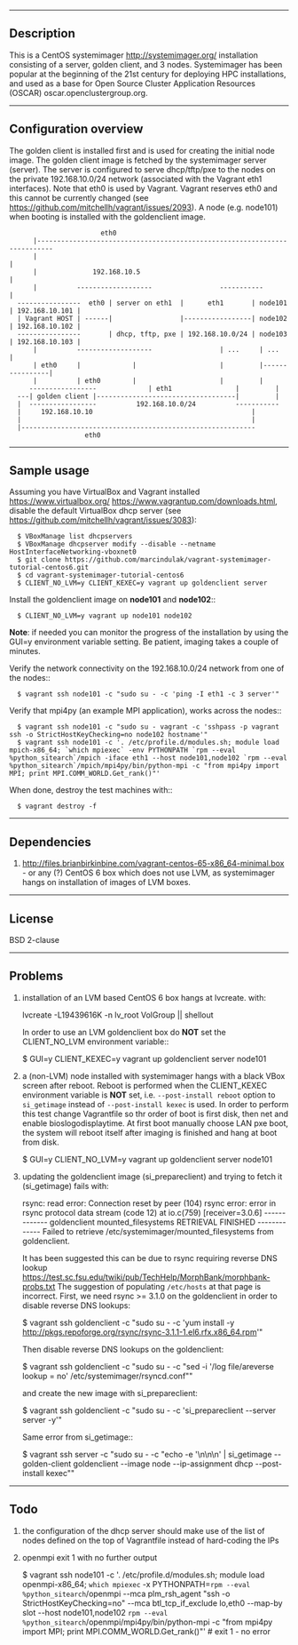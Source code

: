 -----------
Description
-----------

This is a CentOS systemimager http://systemimager.org/ installation consisting of a server,
golden client, and 3 nodes.
Systemimager has been popular at the beginning of the 21st century for deploying HPC installations,
and used as a base for Open Source Cluster Application Resources (OSCAR) oscar.openclustergroup.org.


----------------------
Configuration overview
----------------------

The golden client is installed first and is used for creating the initial node image.
The golden client image is fetched by the systemimager server (server).
The server is configured to serve dhcp/tftp/pxe to the nodes
on the private 192.168.10.0/24 network (associated with the Vagrant eth1 interfaces).
Note that eth0 is used by Vagrant. Vagrant reserves eth0 and this cannot be currently changed
(see https://github.com/mitchellh/vagrant/issues/2093).
A node (e.g. node101) when booting is installed with the goldenclient image.


						   eth0
		  |--------------------------------------------------------------------------
		  |                                                                         |
		  |              192.168.10.5                                               |
		  |          -------------------                 -----------                |
      ----------------  eth0 | server on eth1  |      eth1       | node101 | 192.168.10.101 |
      | Vagrant HOST | ------|                 |-----------------| node102 | 192.168.10.102 |
      ----------------       | dhcp, tftp, pxe | 192.168.10.0/24 | node103 | 192.168.10.103 |
		  |          -------------------                 | ...     | ...            |
		  | eth0     |             |                     |         |----------------|
		  |          | eth0        |                     |         |
	     -----------------             | eth1                |         |
	  ---| golden client |-----------------------------------|         |
	  |  -----------------          192.168.10.0/24          -----------
	  |     192.168.10.10                                        |
	  |                                                          |
	  |-----------------------------------------------------------
				       eth0


------------
Sample usage
------------

Assuming you have VirtualBox and Vagrant installed
https://www.virtualbox.org/ https://www.vagrantup.com/downloads.html,
disable the default VirtualBox dhcp server (see https://github.com/mitchellh/vagrant/issues/3083):

      $ VBoxManage list dhcpservers
      $ VBoxManage dhcpserver modify --disable --netname HostInterfaceNetworking-vboxnet0
      $ git clone https://github.com/marcindulak/vagrant-systemimager-tutorial-centos6.git
      $ cd vagrant-systemimager-tutorial-centos6
      $ CLIENT_NO_LVM=y CLIENT_KEXEC=y vagrant up goldenclient server

Install the goldenclient image on **node101** and **node102**::

      $ CLIENT_NO_LVM=y vagrant up node101 node102

**Note**: if needed you can monitor the progress of the installation by using the GUI=y
environment variable setting. Be patient, imaging takes a couple of minutes.

Verify the network connectivity on the 192.168.10.0/24 network from one of the nodes::

      $ vagrant ssh node101 -c "sudo su - -c 'ping -I eth1 -c 3 server'"

Verify that mpi4py (an example MPI application), works across the nodes::

      $ vagrant ssh node101 -c "sudo su - vagrant -c 'sshpass -p vagrant ssh -o StrictHostKeyChecking=no node102 hostname'"
      $ vagrant ssh node101 -c '. /etc/profile.d/modules.sh; module load mpich-x86_64; `which mpiexec` -env PYTHONPATH `rpm --eval %python_sitearch`/mpich -iface eth1 --host node101,node102 `rpm --eval %python_sitearch`/mpich/mpi4py/bin/python-mpi -c "from mpi4py import MPI; print MPI.COMM_WORLD.Get_rank()"'

When done, destroy the test machines with::

      $ vagrant destroy -f


------------
Dependencies
------------

1. http://files.brianbirkinbine.com/vagrant-centos-65-x86_64-minimal.box - or any (?)
CentOS 6 box which does not use LVM, as systemimager hangs on installation of images of LVM boxes.


-------
License
-------

BSD 2-clause


--------
Problems
--------

1. installation of an LVM based CentOS 6 box hangs at lvcreate. with:

	lvcreate -L19439616K -n lv_root VolGroup || shellout

   In order to use an LVM goldenclient box do **NOT** set the
   CLIENT_NO_LVM environment variable::

	$ GUI=y CLIENT_KEXEC=y vagrant up goldenclient server node101

2. a (non-LVM) node installed with systemimager hangs with a black VBox screen after reboot.
   Reboot is performed when the CLIENT_KEXEC environment variable is **NOT** set, i.e.
   `--post-install reboot` option to `si_getimage` instead of `--post-install kexec` is used.
   In order to perform this test change Vagrantfile so thr order of boot is first disk, then net
   and enable bioslogodisplaytime. At first boot manually choose LAN pxe boot, the system
   will reboot itself after imaging is finished and hang at boot from disk.

	$ GUI=y CLIENT_NO_LVM=y vagrant up goldenclient server node101

3. updating the goldenclient image (si_prepareclient) and trying to fetch it (si_getimage) fails with:

	 rsync: read error: Connection reset by peer (104)
	 rsync error: error in rsync protocol data stream (code 12) at io.c(759) [receiver=3.0.6]
	 ------------- goldenclient mounted_filesystems RETRIEVAL FINISHED -------------
	 Failed to retrieve /etc/systemimager/mounted_filesystems from goldenclient.

   It has been suggested this can be due to rsync requiring reverse DNS lookup
   https://test.sc.fsu.edu/twiki/pub/TechHelp/MorphBank/morphbank-probs.txt
   The suggestion of populating `/etc/hosts` at that page is incorrect.
   First, we need rsync >= 3.1.0 on the goldenclient in order to disable reverse DNS lookups:

	 $ vagrant ssh goldenclient -c "sudo su - -c 'yum install -y http://pkgs.repoforge.org/rsync/rsync-3.1.1-1.el6.rfx.x86_64.rpm'"

   Then disable reverse DNS lookups on the goldenclient:

	 $ vagrant ssh goldenclient -c "sudo su - -c \"sed -i '/log file/areverse lookup = no' /etc/systemimager/rsyncd.conf\""

   and create the new image with si_prepareclient:

	 $ vagrant ssh goldenclient -c "sudo su - -c 'si_prepareclient --server server -y'"

   Same error from si_getimage::

	 $ vagrant ssh server -c "sudo su - -c \"echo -e '\n\n\n' | si_getimage --golden-client goldenclient --image node --ip-assignment dhcp --post-install kexec\""


----
Todo
----

1. the configuration of the dhcp server should make use of the list of nodes defined
   on the top of Vagrantfile instead of hard-coding the IPs

2. openmpi exit 1 with no further output

	$ vagrant ssh node101 -c '. /etc/profile.d/modules.sh; module load openmpi-x86_64; `which mpiexec` -x PYTHONPATH=`rpm --eval %python_sitearch`/openmpi --mca plm_rsh_agent "ssh -o StrictHostKeyChecking=no" --mca btl_tcp_if_exclude lo,eth0 --map-by slot --host node101,node102 `rpm --eval %python_sitearch`/openmpi/mpi4py/bin/python-mpi -c "from mpi4py import MPI; print MPI.COMM_WORLD.Get_rank()"'  # exit 1 - no error
